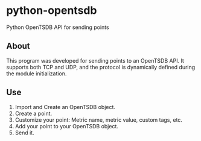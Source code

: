 # python-opentsdb
Python OpenTSDB API for sending points

## About
This program was developed for sending points to an OpenTSDB API. It supports both TCP and UDP, and the protocol is dynamically defined during the module initialization.

## Use

1. Import and Create an OpenTSDB object.
2. Create a point.
3. Customize your point: Metric name, metric value, custom tags, etc.
4. Add your point to your OpenTSDB object.
5. Send it.

